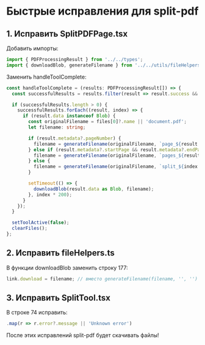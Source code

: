 # Быстрые исправления для split-pdf

## 1. Исправить SplitPDFPage.tsx

Добавить импорты:
```typescript
import { PDFProcessingResult } from '../../types';
import { downloadBlob, generateFilename } from '../../utils/fileHelpers';
```

Заменить handleToolComplete:
```typescript
const handleToolComplete = (results: PDFProcessingResult[]) => {
  const successfulResults = results.filter(result => result.success && result.data);

  if (successfulResults.length > 0) {
    successfulResults.forEach((result, index) => {
      if (result.data instanceof Blob) {
        const originalFilename = files[0]?.name || 'document.pdf';
        let filename: string;

        if (result.metadata?.pageNumber) {
          filename = generateFilename(originalFilename, `page_${result.metadata.pageNumber}`);
        } else if (result.metadata?.startPage && result.metadata?.endPage) {
          filename = generateFilename(originalFilename, `pages_${result.metadata.startPage}-${result.metadata.endPage}`);
        } else {
          filename = generateFilename(originalFilename, `split_${index + 1}`);
        }

        setTimeout(() => {
          downloadBlob(result.data as Blob, filename);
        }, index * 200);
      }
    });
  }

  setToolActive(false);
  clearFiles();
};
```

## 2. Исправить fileHelpers.ts

В функции downloadBlob заменить строку 177:
```typescript
link.download = filename; // вместо generateFilename(filename, '', '')
```

## 3. Исправить SplitTool.tsx

В строке 74 исправить:
```typescript
.map(r => r.error?.message || 'Unknown error')
```

После этих исправлений split-pdf будет скачивать файлы!
